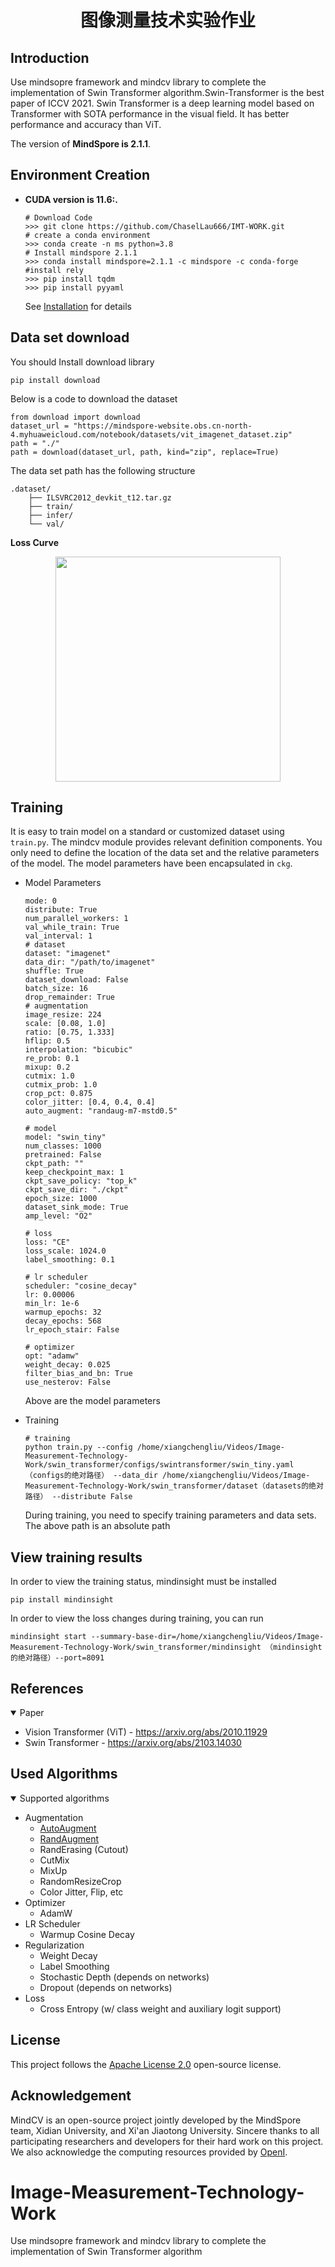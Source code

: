 
<div align="center" markdown>

# 图像测量技术实验作业


</div>

## Introduction

Use mindsopre framework and mindcv library to complete the implementation of Swin Transformer algorithm.Swin-Transformer is the best paper of ICCV 2021.
Swin Transformer is a deep learning model based on Transformer with SOTA performance in the visual field. It has better performance and accuracy than ViT.

The version of  **MindSpore is 2.1.1**.

## Environment Creation

- **CUDA version is 11.6:.** 

    ```pycon
    # Download Code
    >>> git clone https://github.com/ChaselLau666/IMT-WORK.git
    # create a conda environment
    >>> conda create -n ms python=3.8
    # Install mindspore 2.1.1
    >>> conda install mindspore=2.1.1 -c mindspore -c conda-forge
    #install rely
    >>> pip install tqdm
    >>> pip install pyyaml
    ```   
    See [Installation](https://www.mindspore.cn/install/) for details


## Data set download

You should Install download library

```pycon
pip install download
```

Below is a code  to download the dataset

```pycon
from download import download
dataset_url = "https://mindspore-website.obs.cn-north-4.myhuaweicloud.com/notebook/datasets/vit_imagenet_dataset.zip"
path = "./"
path = download(dataset_url, path, kind="zip", replace=True)
```
The data set path has the following structure
```pycon
.dataset/
    ├── ILSVRC2012_devkit_t12.tar.gz
    ├── train/
    ├── infer/
    └── val/
```

**Loss Curve**


<p align="center">
  <img src="https://github.com/ChaselLau666/Image-Measurement-Technology-Work/blob/main/img/loss.png?raw=true
" width=360 />
</p>


## Training

It is easy to train  model on a standard or customized dataset using `train.py`.
The mindcv module provides relevant definition components. You only need to define the location of the data set and the relative parameters of the model. The model parameters have been encapsulated in `ckg`.

- Model Parameters

    ```shell
    mode: 0
    distribute: True
    num_parallel_workers: 1
    val_while_train: True
    val_interval: 1
    # dataset
    dataset: "imagenet"
    data_dir: "/path/to/imagenet"
    shuffle: True
    dataset_download: False
    batch_size: 16
    drop_remainder: True
    # augmentation
    image_resize: 224
    scale: [0.08, 1.0]
    ratio: [0.75, 1.333]
    hflip: 0.5
    interpolation: "bicubic"
    re_prob: 0.1
    mixup: 0.2
    cutmix: 1.0
    cutmix_prob: 1.0
    crop_pct: 0.875
    color_jitter: [0.4, 0.4, 0.4]
    auto_augment: "randaug-m7-mstd0.5"

    # model
    model: "swin_tiny"
    num_classes: 1000
    pretrained: False
    ckpt_path: ""
    keep_checkpoint_max: 1
    ckpt_save_policy: "top_k"
    ckpt_save_dir: "./ckpt"
    epoch_size: 1000
    dataset_sink_mode: True
    amp_level: "O2"

    # loss
    loss: "CE"
    loss_scale: 1024.0
    label_smoothing: 0.1

    # lr scheduler
    scheduler: "cosine_decay"
    lr: 0.00006
    min_lr: 1e-6
    warmup_epochs: 32
    decay_epochs: 568
    lr_epoch_stair: False

    # optimizer
    opt: "adamw"
    weight_decay: 0.025
    filter_bias_and_bn: True
    use_nesterov: False
    ```

    Above are the model parameters
- Training

    ```shell
    # training
    python train.py --config /home/xiangchengliu/Videos/Image-Measurement-Technology-Work/swin_transformer/configs/swintransformer/swin_tiny.yaml（configs的绝对路径） --data_dir /home/xiangchengliu/Videos/Image-Measurement-Technology-Work/swin_transformer/dataset（datasets的绝对路径） --distribute False

    ```
    During training, you need to specify training parameters and data sets.
    The above path is an absolute path
    


## View training results

In order to view the training status, mindinsight must be installed

```pycon
pip install mindinsight
```
In order to view the loss changes during training, you can run

```pycon
mindinsight start --summary-base-dir=/home/xiangchengliu/Videos/Image-Measurement-Technology-Work/swin_transformer/mindinsight （mindinsight的绝对路径）--port=8091

```

## References


<details open markdown>
<summary> Paper </summary>

* Vision Transformer (ViT) - https://arxiv.org/abs/2010.11929
* Swin Transformer - https://arxiv.org/abs/2103.14030



</details>

## Used Algorithms

<details open markdown>
<summary> Supported algorithms </summary>

* Augmentation
    * [AutoAugment](https://arxiv.org/abs/1805.09501)
    * [RandAugment](https://arxiv.org/abs/1909.13719)
    * RandErasing (Cutout)
    * CutMix
    * MixUp
    * RandomResizeCrop
    * Color Jitter, Flip, etc
* Optimizer
    * AdamW
* LR Scheduler
    * Warmup Cosine Decay
* Regularization
    * Weight Decay
    * Label Smoothing
    * Stochastic Depth (depends on networks)
    * Dropout (depends on networks)
* Loss
    * Cross Entropy (w/ class weight and auxiliary logit support)

</details>


## License

This project follows the [Apache License 2.0](LICENSE.md) open-source license.

## Acknowledgement

MindCV is an open-source project jointly developed by the MindSpore team, Xidian University, and Xi'an Jiaotong University.
Sincere thanks to all participating researchers and developers for their hard work on this project.
We also acknowledge the computing resources provided by [OpenI](https://openi.pcl.ac.cn/).

# Image-Measurement-Technology-Work
Use mindsopre framework and mindcv library to complete the implementation of Swin Transformer algorithm
